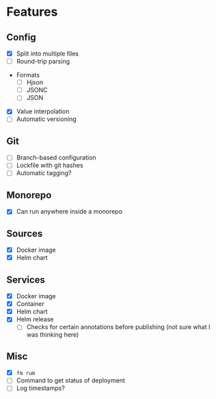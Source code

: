 # Features

## Config
* [X] Split into multiple files
* [ ] Round-trip parsing
* Formats
    * [ ] Hjson
    * [ ] JSONC
    * [ ] JSON
* [X] Value interpolation
* [ ] Automatic versioning

## Git
* [ ] Branch-based configuration
* [ ] Lockfile with git hashes
* [ ] Automatic tagging?

## Monorepo
* [X] Can run anywhere inside a monorepo

## Sources
* [X] Docker image
* [X] Helm chart

## Services
* [X] Docker image
* [X] Container
* [X] Helm chart
* [X] Helm release
    * [ ] Checks for certain annotations before publishing (not sure what I was thinking here)

## Misc
* [X] `fm rum`
* [ ] Command to get status of deployment
* [ ] Log timestamps?
